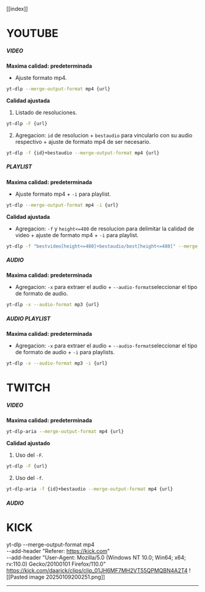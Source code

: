 [[index]]

# YOUTUBE

##### VIDEO
**Maxima calidad: predeterminada**
- Ajuste formato mp4.
```bash
yt-dlp --merge-output-format mp4 {url}
```

**Calidad ajustada**
1. Listado de resoluciones.
```bash
yt-dlp -F {url}
```
2. Agregacion: `id` de resolucion + `bestaudio` para vincularlo con su audio respectivo + ajuste de formato mp4 de ser necesario.
```bash
yt-dlp -f {id}+bestaudio --merge-output-format mp4 {url}
```

##### PLAYLIST
**Maxima calidad: predeterminada**
- Ajuste formato mp4 + `-i` para playlist.
```bash
yt-dlp --merge-output-format mp4 -i {url}
```

**Calidad ajustada**
- Agregacion: `-f` y `height<=480` de resolucion  para delimitar la calidad de video + ajuste de formato mp4 + `-i` para playlist.
```bash
yt-dlp -f "bestvideo[height<=480]+bestaudio/best[height<=480]" --merge-output-format mp4 -i {url}
```


##### AUDIO
**Maxima calidad: predeterminada**
- Agregacion: `-x` para extraer el audio + `--audio-format`seleccionar el tipo de formato de audio.
```bash
yt-dlp -x --audio-format mp3 {url}
```

##### AUDIO PLAYLIST
**Maxima calidad: predeterminada**
- Agregacion: `-x` para extraer el audio + `--audio-format`seleccionar el tipo de formato de audio + `-i` para playlists.
```bash
yt-dlp -x --audio-format mp3 -i {url}
```
# TWITCH

##### VIDEO
**Maxima calidad: predeterminada**
```bash
yt-dlp-aria --merge-output-format mp4 {url}
```

**Calidad ajustado**
1. Uso del `-F`.
```bash
yt-dlp -F {url}
```
2. Uso del `-f`.
```bash
yt-dlp-aria -f {id}+bestaudio --merge-output-format mp4 {url}
```

##### AUDIO

# KICK

yt-dlp --merge-output-format mp4 \
--add-header "Referer: https://kick.com" \
--add-header "User-Agent: Mozilla/5.0 (Windows NT 10.0; Win64; x64; rv:110.0) Gecko/20100101 Firefox/110.0" \
https://kick.com/daarick/clips/clip_01JH6MF7MH2VT55QPMQBN4A2T4
![[Pasted image 20250109200251.png]]

****
